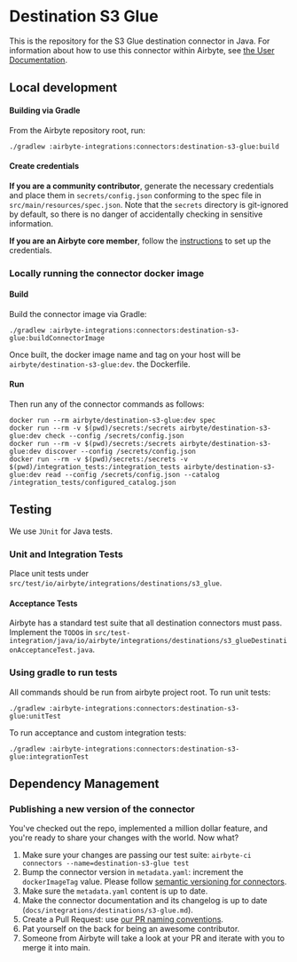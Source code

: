 # Destination S3 Glue

This is the repository for the S3 Glue destination connector in Java.
For information about how to use this connector within Airbyte, see [the User Documentation](https://docs.airbyte.io/integrations/destinations/s3-glue).

## Local development

#### Building via Gradle

From the Airbyte repository root, run:

```
./gradlew :airbyte-integrations:connectors:destination-s3-glue:build
```

#### Create credentials

**If you are a community contributor**, generate the necessary credentials and place them in `secrets/config.json` conforming to the spec file in `src/main/resources/spec.json`.
Note that the `secrets` directory is git-ignored by default, so there is no danger of accidentally checking in sensitive information.

**If you are an Airbyte core member**, follow the [instructions](https://docs.airbyte.io/connector-development#using-credentials-in-ci) to set up the credentials.

### Locally running the connector docker image

#### Build

Build the connector image via Gradle:

```
./gradlew :airbyte-integrations:connectors:destination-s3-glue:buildConnectorImage
```

Once built, the docker image name and tag on your host will be `airbyte/destination-s3-glue:dev`.
the Dockerfile.

#### Run

Then run any of the connector commands as follows:

```
docker run --rm airbyte/destination-s3-glue:dev spec
docker run --rm -v $(pwd)/secrets:/secrets airbyte/destination-s3-glue:dev check --config /secrets/config.json
docker run --rm -v $(pwd)/secrets:/secrets airbyte/destination-s3-glue:dev discover --config /secrets/config.json
docker run --rm -v $(pwd)/secrets:/secrets -v $(pwd)/integration_tests:/integration_tests airbyte/destination-s3-glue:dev read --config /secrets/config.json --catalog /integration_tests/configured_catalog.json
```

## Testing

We use `JUnit` for Java tests.

### Unit and Integration Tests

Place unit tests under `src/test/io/airbyte/integrations/destinations/s3_glue`.

#### Acceptance Tests

Airbyte has a standard test suite that all destination connectors must pass. Implement the `TODO`s in
`src/test-integration/java/io/airbyte/integrations/destinations/s3_glueDestinationAcceptanceTest.java`.

### Using gradle to run tests

All commands should be run from airbyte project root.
To run unit tests:

```
./gradlew :airbyte-integrations:connectors:destination-s3-glue:unitTest
```

To run acceptance and custom integration tests:

```
./gradlew :airbyte-integrations:connectors:destination-s3-glue:integrationTest
```

## Dependency Management

### Publishing a new version of the connector

You've checked out the repo, implemented a million dollar feature, and you're ready to share your changes with the world. Now what?

1. Make sure your changes are passing our test suite: `airbyte-ci connectors --name=destination-s3-glue test`
2. Bump the connector version in `metadata.yaml`: increment the `dockerImageTag` value. Please follow [semantic versioning for connectors](https://docs.airbyte.com/contributing-to-airbyte/resources/pull-requests-handbook/#semantic-versioning-for-connectors).
3. Make sure the `metadata.yaml` content is up to date.
4. Make the connector documentation and its changelog is up to date (`docs/integrations/destinations/s3-glue.md`).
5. Create a Pull Request: use [our PR naming conventions](https://docs.airbyte.com/contributing-to-airbyte/resources/pull-requests-handbook/#pull-request-title-convention).
6. Pat yourself on the back for being an awesome contributor.
7. Someone from Airbyte will take a look at your PR and iterate with you to merge it into main.
